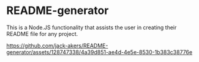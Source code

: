 # README-generator

 This is a Node.JS functionality that assists the user in creating their README file for any project.

 

https://github.com/jack-akers/README-generator/assets/128747338/4a39d851-ae4d-4e5e-8530-1b383c38776e

